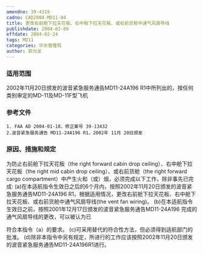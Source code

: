 ```yaml
---
amendno: 39-4319
cadno: CAD2004-MD11-04
title: 更改右前舱下拉天花板、右中舱下拉天花板、或右前货舱中通气风扇导线
publishdate: 2004-02-09
effdate: 2004-02-24
tags: MD11
categories: 华东管理局
author: 郭允龙
---
```


### 适用范围 
2002年11月20日颁发的波音紧急服务通告MD11-24A196 R1中所列出的，按任何类别审定的MD-11及MD-11F型飞机

<!--more-->
### 参考文件
    1. FAA AD 2004-01-18，修正案号 39-13432 
    2.波音紧急服务通告 MD11-24A196 R1，2002年 11月 20日颁发

### 原因、措施和规定 
为防止右前舱下拉天花板（the right forward cabin drop ceiling）、右中舱下拉天花板（the right mid cabin drop ceiling）、或右前货舱（the right forward cargo compartment）中产生火和（或）烟，必须完成以下工作，除非事先已完成: 
    (a)在本适航指令生效日之后的6个月内，按照2002年11月20日颁发的波音紧急服务通告MD11-24A196 R1，根据适用情况，更改右前舱下拉天花板、右中舱下拉天花板、或右前货舱中通气风扇导线(the vent fan wiring)。 
    (b)在本适航指令生效日之前，按照2001年12月17日颁发的波音紧急服务通告MD11-24A196 完成的通气风扇导线的更改，可以被认为已

       
符合本指令（a）的要求。 
(c)可采用替代的符合性方法，但必须得到适航部门的批准。 
    (d)除非本指令中另有规定，所进行的工作应该按照2002年11月20日颁发的波音紧急服务通告MD11-24A196R1进行。
